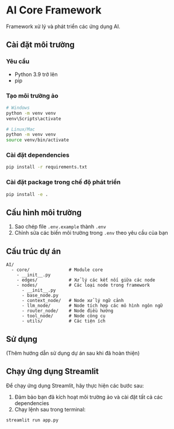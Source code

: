 # AI Core Framework

Framework xử lý và phát triển các ứng dụng AI.

## Cài đặt môi trường

### Yêu cầu
- Python 3.9 trở lên
- pip

### Tạo môi trường ảo
```bash
# Windows
python -m venv venv
venv\Scripts\activate

# Linux/Mac
python -m venv venv
source venv/bin/activate
```

### Cài đặt dependencies
```bash
pip install -r requirements.txt
```

### Cài đặt package trong chế độ phát triển
```bash
pip install -e .
```

## Cấu hình môi trường
1. Sao chép file `.env.example` thành `.env`
2. Chỉnh sửa các biến môi trường trong `.env` theo yêu cầu của bạn

## Cấu trúc dự án
```
AI/
  - core/               # Module core
    - __init__.py
    - edges/            # Xử lý các kết nối giữa các node
    - nodes/            # Các loại node trong framework
      - __init__.py
      - base_node.py
      - context_node/   # Node xử lý ngữ cảnh
      - llm_node/       # Node tích hợp các mô hình ngôn ngữ
      - router_node/    # Node điều hướng
      - tool_node/      # Node công cụ
      - utils/          # Các tiện ích
```

## Sử dụng
(Thêm hướng dẫn sử dụng dự án sau khi đã hoàn thiện) 

## Chạy ứng dụng Streamlit

Để chạy ứng dụng Streamlit, hãy thực hiện các bước sau:

1. Đảm bảo bạn đã kích hoạt môi trường ảo và cài đặt tất cả các dependencies
2. Chạy lệnh sau trong terminal:

```bash
streamlit run app.py
```